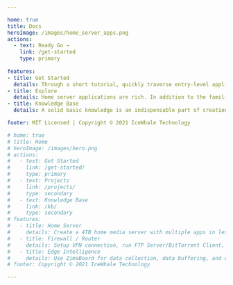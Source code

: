 ```yaml
---

home: true
title: Docs
heroImage: /images/home_server_apps.png
actions: 
  - text: Ready Go →
    link: /get-started
    type: primary
    
features:
- title: Get Started
  details: Through a short tutorial, quickly traverse entry-level applications within 15 minutes, such as MacOS and Windows accessing shared backup disks, getting started with media servers, etc.
- title: Explore
  details: Home server applications are rich. In addition to the familiar home private cloud, DIY gateway and smart home center, popular blockchain applications and distributed computing applications also have rich playability
- title: Knowledge Base
  details: A solid basic knowledge is an indispensable part of creation. Unlike the exploration section, the knowledge base focuses more on introducing the basic knowledge of Networking and Linux.

footer: MIT Licensed | Copyright © 2021 IceWhale Technology

# home: true
# title: Home
# heroImage: /images/hero.png
# actions:
#   - text: Get Started
#     link: /get-started/
#     type: primary
#   - text: Projects
#     link: /projects/
#     type: secondary
#   - text: Knowledge Base
#     link: /kb/
#     type: secondary
# features:
#   - title: Home Server
#     details: Create a 4TB home media server with multiple apps in less than 10 minutes. No subscription fee, 24 hours online, easy to access.
#   - title: Firewall / Router
#     details: Setup VPN connection, run FTP Server/BitTorrent Client, perform Traffic-Shaping and QoS, or even set up a private access to your office.
#   - title: Edge Intelligence
#     details: Use ZimaBoard for data collection, data buffering, and data preprocessing to provide accurate on-site IoT data for your cloud or server.
# footer: Copyright © 2021 IceWhale Technology

---
```

